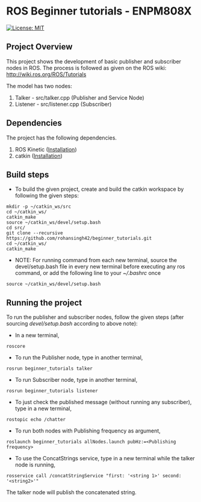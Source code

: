 # ROS Beginner tutorials - ENPM808X
[![License: MIT](https://img.shields.io/badge/License-MIT-yellow.svg)](https://opensource.org/licenses/MIT)

## Project Overview

This project shows the development of basic publisher and subscriber nodes in ROS. The process is followed as given on the ROS wiki: http://wiki.ros.org/ROS/Tutorials

The model has two nodes:
1. Talker - src/talker.cpp (Publisher and Service Node)
2. Listener - src/listener.cpp (Subscriber)


## Dependencies
The project has the following dependencies.

1. ROS Kinetic ([Installation](http://wiki.ros.org/kinetic/Installation))
2. catkin ([Installation](http://wiki.ros.org/catkin#Installing_catkin))

## Build steps
 
- To build the given project, create and build the catkin workspace by following the given steps:
```
mkdir -p ~/catkin_ws/src
cd ~/catkin_ws/
catkin_make
source ~/catkin_ws/devel/setup.bash
cd src/
git clone --recursive https://github.com/rohansingh42/beginner_tutorials.git
cd ~/catkin_ws/
catkin_make
```

- NOTE: For running command from each new terminal, source the devel/setup.bash file in every new terminal before executing any ros command, or add the following line to your _~/.bashrc_ once
```
source ~/catkin_ws/devel/setup.bash
```

## Running the project

To run the publisher and subscriber nodes, follow the given steps (after sourcing _devel/setup.bash_ according to above note):

- In a new terminal,
```
roscore
```
- To run the Publisher node, type in another terminal,
```
rosrun beginner_tutorials talker
```

- To run Subscriber node, type in another terminal,
```
rosrun beginner_tutorials listener
```

- To just check the published message (without running any subscriber), type in a new terminal,
```
rostopic echo /chatter
```

- To run both nodes with Publishing frequency as argument,
```
roslaunch beginner_tutorials allNodes.launch pubHz:=<Publishing frequency>
```

- To use the ConcatStrings service, type in a new terminal while the talker node is running,
```
rosservice call /concatStringService "first: '<string 1>' second: '<string2>'" 
```
The talker node will publish the concatenated string.